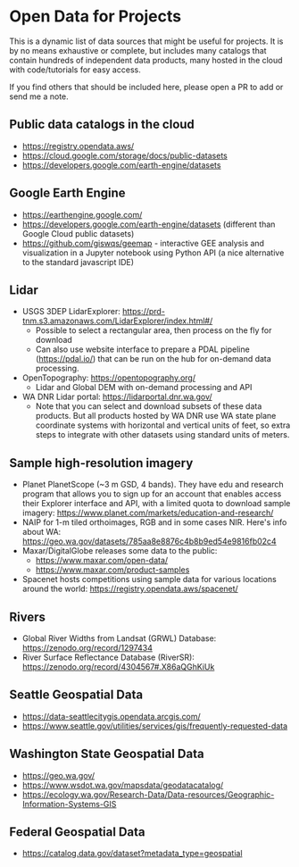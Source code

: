 # Open Data for Projects

This is a dynamic list of data sources that might be useful for projects. It is by no means exhaustive or complete, but includes many catalogs that contain hundreds of independent data products, many hosted in the cloud with code/tutorials for easy access.

If you find others that should be included here, please open a PR to add or send me a note.

## Public data catalogs in the cloud
* https://registry.opendata.aws/
* https://cloud.google.com/storage/docs/public-datasets
* https://developers.google.com/earth-engine/datasets

## Google Earth Engine
* https://earthengine.google.com/
* https://developers.google.com/earth-engine/datasets (different than Google Cloud public datasets)
* https://github.com/giswqs/geemap - interactive GEE analysis and visualization in a Jupyter notebook using Python API (a nice alternative to the standard javascript IDE)

## Lidar
* USGS 3DEP LidarExplorer: https://prd-tnm.s3.amazonaws.com/LidarExplorer/index.html#/
  * Possible to select a rectangular area, then process on the fly for download
  * Can also use website interface to prepare a PDAL pipeline (https://pdal.io/) that can be run on the hub for on-demand data processing.
* OpenTopography: https://opentopography.org/
  * Lidar and Global DEM with on-demand processing and API
* WA DNR Lidar portal: https://lidarportal.dnr.wa.gov/
  * Note that you can select and download subsets of these data products. But all products hosted by WA DNR use WA state plane coordinate systems with horizontal and vertical units of feet, so extra steps to integrate with other datasets using standard units of meters.

## Sample high-resolution imagery
* Planet PlanetScope (~3 m GSD, 4 bands).  They have edu and research program that allows you to sign up for an account that enables access their Explorer interface and API, with a limited quota to download sample imagery: https://www.planet.com/markets/education-and-research/
* NAIP for 1-m tiled orthoimages, RGB and in some cases NIR.  Here's info about WA: https://geo.wa.gov/datasets/785aa8e8876c4b8b9ed54e9816fb02c4
* Maxar/DigitalGlobe releases some data to the public: 
  * https://www.maxar.com/open-data/
  * https://www.maxar.com/product-samples
* Spacenet hosts competitions using sample data for various locations around the world: https://registry.opendata.aws/spacenet/

## Rivers
* Global River Widths from Landsat (GRWL) Database: https://zenodo.org/record/1297434
* River Surface Reflectance Database (RiverSR): https://zenodo.org/record/4304567#.X86aQGhKiUk

## Seattle Geospatial Data
* https://data-seattlecitygis.opendata.arcgis.com/
* https://www.seattle.gov/utilities/services/gis/frequently-requested-data

## Washington State Geospatial Data
* https://geo.wa.gov/
* https://www.wsdot.wa.gov/mapsdata/geodatacatalog/
* https://ecology.wa.gov/Research-Data/Data-resources/Geographic-Information-Systems-GIS

## Federal Geospatial Data
* https://catalog.data.gov/dataset?metadata_type=geospatial
